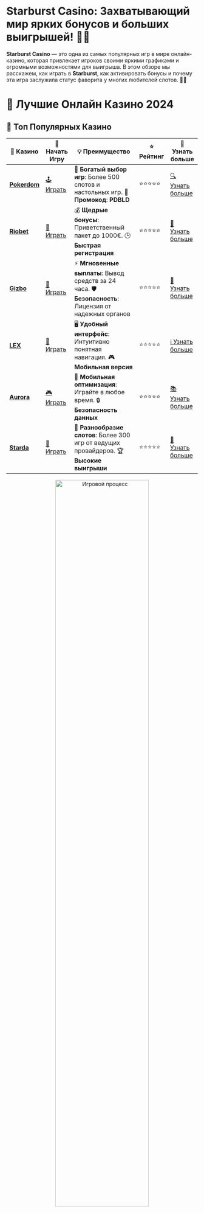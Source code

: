 # **Starburst Casino**: Захватывающий мир ярких бонусов и больших выигрышей! 🌟🎰

**Starburst Casino** — это одна из самых популярных игр в мире онлайн-казино, которая привлекает игроков своими яркими графиками и огромными возможностями для выигрыша. В этом обзоре мы расскажем, как играть в **Starburst**, как активировать бонусы и почему эта игра заслужила статус фаворита у многих любителей слотов. 🚀💎

# 🎰 Лучшие Онлайн Казино 2024

## 🌟 Топ Популярных Казино

| 🎲 **Казино** | 🔗 **Начать Игру** | 💡 **Преимущество** | ⭐ **Рейтинг** | 🔗 **Узнать больше** |
|--------------|---------------------|---------------------|----------------|----------------------|
| [**Pokerdom**](https://brandplay.link/4k77v2yx) | [🕹️ Играть](https://brandplay.link/4k77v2yx) | 🎉 **Богатый выбор игр**: Более 500 слотов и настольных игр. 🎁 **Промокод**: **PDBLD** | ⭐⭐⭐⭐⭐ | [🔍 Узнать больше](https://brandplay.link/4k77v2yx) |
| [**Riobet**](https://brandplay.link/7xBLTPyj) | [🎰 Играть](https://brandplay.link/7xBLTPyj) | 💰 **Щедрые бонусы**: Приветственный пакет до 1000€. 🕒 **Быстрая регистрация** | ⭐⭐⭐⭐⭐ | [📖 Узнать больше](https://brandplay.link/7xBLTPyj) |
| [**Gizbo**](https://brandplay.link/bprXw4YV) | [🎲 Играть](https://brandplay.link/bprXw4YV) | ⚡ **Мгновенные выплаты**: Вывод средств за 24 часа. 🛡️ **Безопасность**: Лицензия от надежных органов | ⭐⭐⭐⭐⭐ | [📝 Узнать больше](https://brandplay.link/bprXw4YV) |
| [**LEX**](https://brandplay.link/zW4hdDFV) | [🤑 Играть](https://brandplay.link/zW4hdDFV) | 🖥️ **Удобный интерфейс**: Интуитивно понятная навигация. 🎮 **Мобильная версия** | ⭐⭐⭐⭐⭐ | [ℹ️ Узнать больше](https://brandplay.link/zW4hdDFV) |
| [**Aurora**](https://10trafic-stat2.com/click/668546556bcc6313411604bd/6766/13032/subaccount) | [🎮 Играть](https://10trafic-stat2.com/click/668546556bcc6313411604bd/6766/13032/subaccount) | 📱 **Мобильная оптимизация**: Играйте в любое время. 🔒 **Безопасность данных** | ⭐⭐⭐⭐⭐ | [📚 Узнать больше](https://10trafic-stat2.com/click/668546556bcc6313411604bd/6766/13032/subaccount) |
| [**Starda**](https://brandplay.link/fB7xwRFL) | [🎯 Играть](https://brandplay.link/fB7xwRFL) | 🎰 **Разнообразие слотов**: Более 300 игр от ведущих провайдеров. 🏆 **Высокие выигрыши** | ⭐⭐⭐⭐⭐ | [🔎 Узнать больше](https://brandplay.link/fB7xwRFL) |

<div align="center">
    <img src="https://i.pinimg.com/originals/87/9e/b9/879eb9354dd0699582408b68f2e253b2.gif" alt="Игровой процесс" width="70%">
</div>

## 💎 Лучшие Бонусы и Акции

| 🎲 **Казино** | 🔗 **Начать Игру** | 💡 **Преимущество** | ⭐ **Рейтинг** | 🔗 **Узнать больше** |
|--------------|---------------------|---------------------|----------------|----------------------|
| [**Kometa**](https://brandplay.link/8ZymQJV8) | [🎰 Играть](https://brandplay.link/8ZymQJV8) | 🎁 **Эксклюзивные бонусы**: Регулярные акции и промо. 🔄 **Программы лояльности** | ⭐⭐⭐⭐☆ | [🔍 Узнать больше](https://brandplay.link/8ZymQJV8) |
| [**R7**](https://brandplay.link/bMd3Yjsw) | [🕹️ Играть](https://brandplay.link/bMd3Yjsw) | 🕒 **Круглосуточная поддержка**: Всегда на связи. 💸 **Высокие лимиты** | ⭐⭐⭐⭐☆ | [📖 Узнать больше](https://brandplay.link/bMd3Yjsw) |
| [**7K**](https://brandplay.link/BvQyFShp) | [🎲 Играть](https://brandplay.link/BvQyFShp) | 🌟 **Эксклюзивные бонусы**: Только для VIP игроков. 🎉 **Сезонные акции** | ⭐⭐⭐⭐☆ | [📝 Узнать больше](https://brandplay.link/BvQyFShp) |
| [**Kent**](https://brandplay.link/Fv2WP3js) | [🤑 Играть](https://brandplay.link/Fv2WP3js) | 📈 **Высокий RTP**: Более 98%. 💼 **Профессиональная поддержка** | ⭐⭐⭐⭐☆ | [ℹ️ Узнать больше](https://brandplay.link/Fv2WP3js) |
| [**1Xslots**](https://brandplay.link/hSB1khtr) | [🎮 Играть](https://brandplay.link/hSB1khtr) | 🎉 **Множество акций**: Еженедельные бонусы и турниры. 🛡️ **Безопасность** | ⭐⭐⭐⭐☆ | [📚 Узнать больше](https://brandplay.link/hSB1khtr) |
| [**Gama**](https://brandplay.link/j6NMKsDz) | [🎯 Играть](https://brandplay.link/j6NMKsDz) | 🔍 **Интуитивный интерфейс**: Легкость использования. 🏅 **Престижные турниры** | ⭐⭐⭐⭐☆ | [🔎 Узнать больше](https://brandplay.link/j6NMKsDz) |

<div align="center">
    <img src="https://i.pinimg.com/originals/87/9e/b9/879eb9354dd0699582408b68f2e253b2.gif" alt="Игровой процесс" width="70%">
</div>

## 🚀 Быстрые Выигрыши и Поддержка

| 🎲 **Казино** | 🔗 **Начать Игру** | 💡 **Преимущество** | ⭐ **Рейтинг** | 🔗 **Узнать больше** |
|--------------|---------------------|---------------------|----------------|----------------------|
| [**Onion**](https://brandplay.link/zBGRVpQ9) | [🎰 Играть](https://brandplay.link/zBGRVpQ9) | 🤑 **Низкие ставки**: Идеально для начинающих. 🔄 **Быстрые выводы** | ⭐⭐⭐⭐☆ | [🔍 Узнать больше](https://brandplay.link/zBGRVpQ9) |
| [**Чемпион**](https://temon-gter.cfd/go/lRq?p80412p304504pcc44t17455) | [🕹️ Играть](https://temon-gter.cfd/go/lRq?p80412p304504pcc44t17455) | 🏅 **Лояльная программа**: Награды за активность. 🎁 **Ежемесячные бонусы** | ⭐⭐⭐⭐☆ | [📖 Узнать больше](https://temon-gter.cfd/go/lRq?p80412p304504pcc44t17455) |
| [**Vavada**](https://vavadapartner.pro/?promo=ea5c9275-6854-4505-94fc-95ab18221945-linkb2) | [🎲 Играть](https://vavadapartner.pro/?promo=ea5c9275-6854-4505-94fc-95ab18221945-linkb2) | 🚀 **Быстрая регистрация**: Начните играть мгновенно. 🔐 **Безопасные транзакции** | ⭐⭐⭐⭐☆ | [📝 Узнать больше](https://vavadapartner.pro/?promo=ea5c9275-6854-4505-94fc-95ab18221945-linkb2) |
| [**Friends**](https://gofriends.kim/linkb2) | [🤑 Играть](https://gofriends.kim/linkb2) | 🤝 **Социальные игры**: Играйте с друзьями. 🌐 **Мультиплатформенность** | ⭐⭐⭐⭐☆ | [ℹ️ Узнать больше](https://gofriends.kim/linkb2) |
| [**1WIN**](https://brandplay.link/smXVpBbG) | [🎮 Играть](https://brandplay.link/smXVpBbG) | 🏆 **Спортивные ставки**: Широкий выбор видов спорта. 💵 **Высокие коэффициенты** | ⭐⭐⭐⭐☆ | [📚 Узнать больше](https://brandplay.link/smXVpBbG) |
| [**Drip**](https://drp-ircp01.com/c07e6a3db) | [🎯 Играть](https://drp-ircp01.com/c07e6a3db) | 🌐 **Инновационные игры**: Новейшие игровые технологии. 🛡️ **Высокая безопасность** | ⭐⭐⭐⭐☆ | [🔎 Узнать больше](https://drp-ircp01.com/c07e6a3db) |
| [**JoyCasino**](https://rpc30.call2me.pro/?/ru/registration?apkpop=0&partner=p24970p3291217pc98f) | [🎰 Играть](https://rpc30.call2me.pro/?/ru/registration?apkpop=0&partner=p24970p3291217pc98f) | 🎁 **Приятные бонусы**: Ежедневные акции и подарки. 🕹️ **Разнообразие игр** | ⭐⭐⭐⭐☆ | [🔍 Узнать больше](https://rpc30.call2me.pro/?/ru/registration?apkpop=0&partner=p24970p3291217pc98f) |

<div align="center">
    <img src="https://i.pinimg.com/originals/87/9e/b9/879eb9354dd0699582408b68f2e253b2.gif" alt="Игровой процесс" width="70%">
</div>
---

✨ **Выбирайте лучшее казино для себя и наслаждайтесь игрой! Удачи!** ✨
![Starburst Casino](https://i.pinimg.com/originals/a9/29/6e/a9296ea1cf6a7c20a985e593451f0323.png)

### Что такое **Starburst Casino**? 🌟

**Starburst Casino** — это слот-игра, разработанная компанией NetEnt, которая завоевала популярность благодаря своей простоте, яркому визуальному стилю и захватывающим бонусным раундам. Этот слот предлагает игрокам уникальные возможности для выигрыша благодаря своим ярким символам, в том числе драгоценным камням и звёздам, которые появляются на барабанах.

### Особенности игры **Starburst** 🎰

1. **5 барабанов и 10 линий выплат** 🔄  
   В **Starburst Casino** используется классическая структура с 5 барабанами и 10 активными линиями выплат. Это даёт игрокам массу возможностей для создания выигрышных комбинаций. Простота игры позволяет новичкам легко освоить её, но и опытные игроки найдут здесь свои преимущества.

2. **Расширяющиеся дикие символы** 🃏  
   Одной из особенностей **Starburst** является функция расширяющихся диких символов. Когда на экране появляется Wild-символ (звезда), он расширяется на весь барабан и активирует повторный спин, что увеличивает шанс на выигрыш.

3. **Максимальный выигрыш** 💸  
   Игроки могут выиграть до 50 000 монет за одну игру. В сочетании с расширяющимися дикими символами и повторными спинами это делает **Starburst** захватывающим выбором для тех, кто ищет большие выигрыши.

### Как играть в **Starburst Casino**? 🎮

1. **Выбор казино** 🎯  
   Чтобы начать играть в **Starburst Casino**, сначала выберите надежное онлайн-казино, которое предлагает этот слот. Убедитесь, что казино лицензировано и предлагает безопасные способы оплаты и вывода средств.

2. **Регистрация и депозиты** 💳  
   После выбора казино зарегистрируйтесь и сделайте депозит на свой игровой счет. Не забудьте проверить, есть ли на сайте промокоды или бонусы, которые могут помочь вам начать игру с дополнительным капиталом.

3. **Настройка ставки** 🎲  
   В **Starburst Casino** можно настроить размер ставки перед каждым спином. Вы можете выбрать размер монеты и количество линий, на которых хотите играть. Это позволяет адаптировать игру под ваш бюджет и предпочтения.

4. **Запуск игры** 🚀  
   После настройки ставки нажмите кнопку «Spin» и наслаждайтесь игрой! В **Starburst** вы будете видеть яркие символы драгоценных камней, которые могут принести большие выигрыши.

### Почему стоит играть в **Starburst Casino**? 🔥

1. **Простота игры** 🧩  
   **Starburst** — это игра, которая легко освоить, даже если вы новичок в мире онлайн-казино. Нет сложных правил или функций, и все внимание уделено созданию выигрышных комбинаций.

2. **Яркие визуальные эффекты** 🌈  
   Графика и анимации в **Starburst** делают игру визуально привлекательной. Плавные анимации, яркие драгоценные камни и звезды создают уникальную атмосферу, которая поглощает игроков с первого спина.

3. **Дикие символы и повторные спины** 🎰  
   Функция расширяющихся диких символов и повторных спинов значительно увеличивает шансы на выигрыш. Каждый раз, когда появляется дикий символ, на экране может возникнуть дополнительная возможность для создания выигрышной комбинации.

4. **Популярность среди игроков** 💬  
   **Starburst** уже несколько лет является одним из самых популярных слотов в мире, и это неудивительно. Множество казино предлагают эту игру, а её простота и возможность выигрыша делают её любимой среди игроков.

### Где играть в **Starburst Casino**? 🌐

1. **Онлайн-казино с лицензией** 🏆  
   Чтобы играть в **Starburst**, выберите лицензированное онлайн-казино, которое предлагает этот слот. Убедитесь, что казино имеет хорошие отзывы и предлагает безопасные методы оплаты и вывода средств.

2. **Мобильные казино** 📱  
   **Starburst** доступен для игры не только на компьютере, но и на мобильных устройствах. Вы можете наслаждаться игрой на своем смартфоне или планшете, что позволяет играть в любое время и в любом месте.

3. **Бонусы и промокоды** 🎁  
   Многие онлайн-казино предлагают бонусы для игроков, которые выбирают **Starburst**. Это могут быть бесплатные вращения или бонусы на депозит, которые помогут вам начать игру с дополнительными средствами.

### Преимущества игры в **Starburst Casino** 🚀

1. **Гибкие ставки** 💰  
   **Starburst** позволяет игрокам настроить размер ставки под свой бюджет. Это делает игру доступной для игроков с разными предпочтениями и возможностями.

2. **Множество возможностей для выигрыша** 🎯  
   Расширяющиеся дикие символы и повторные спины предоставляют массу шансов на крупные выигрыши. Вы можете ожидать новые возможности для победы после каждого спина.

3. **Доступность** 🏠  
   **Starburst** доступен на большинстве платформ казино, как на десктопах, так и на мобильных устройствах. Вы можете наслаждаться игрой, где бы вы ни находились.

### Заключение

**Starburst Casino** — это увлекательный слот, который идеально подходит как для новичков, так и для опытных игроков. Простота игры, яркие графические эффекты и возможность выиграть большие деньги делают его фаворитом среди любителей слотов. Попробуйте свои силы в **Starburst** и получите незабываемые впечатления от игры в онлайн-казино! 🎰🌟

